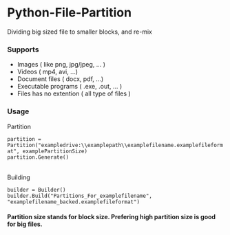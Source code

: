 # Python-File-Partition
Dividing big sized file to smaller blocks, and re-mix

<h3>Supports</h3>
<ul>
  <li>Images ( like png, jpg/jpeg, ... )</li>
  <li>Videos ( mp4, avi, ...)</li>
  <li>Document files ( docx, pdf, ...)</li>
  <li>Executable programs ( .exe, .out, ... )</li>
  <li>Files has no extention ( all type of files )</li>  
  
</ul>

<h3>Usage</h3>

<p>Partition</p>
<code>partition = Partition("exampledrive:\\examplepath\\examplefilename.examplefileformat", examplePartitionSize)</code><br>
<code>partition.Generate()</code><br>
<br>
<p>Building</p>
<code>builder = Builder()</code><br>
<code>builder.Build("Partitions_For_examplefilename", "examplefilename_backed.examplefileformat")</code>

<h4>
  Partition size stands for block size. Prefering high partition size is good for big files.
</h4>
